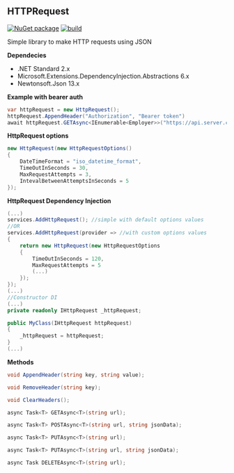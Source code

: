 ﻿## HTTPRequest
[![NuGet package](https://buildstats.info/nuget/HTTPRequest)](https://www.nuget.org/packages/HTTPRequest)
[![build](https://github.com/lukasrochaaraujo/HTTPRequest/actions/workflows/dotnet.yml/badge.svg)](https://github.com/lukasrochaaraujo/HTTPRequest/actions/workflows/dotnet.yml)
 
Simple library to make HTTP requests using JSON

**Dependecies**

* .NET Standard 2.x
* Microsoft.Extensions.DependencyInjection.Abstractions 6.x
* Newtonsoft.Json 13.x

**Example with bearer auth**

```csharp
var httpRequest = new HttpRequest();
httpRequest.AppendHeader("Authorization", "Bearer token")
await httpRequest.GETAsync<IEnumerable<Employer>>("https://api.server.com/employer");
```

**HttpRequest options**
```csharp
new HttpRequest(new HttpRequestOptions()
{
    DateTimeFormat = "iso_datetime_format",
    TimeOutInSeconds = 30,
    MaxRequestAttempts = 3,
    IntevalBetweenAttemptsInSeconds = 5
});
```

**HttpRequest Dependency Injection**
```csharp
(...)
services.AddHttpRequest(); //simple with default options values
//OR
services.AddHttpRequest(provider => //with custom options values
{
    return new HttpRequest(new HttpRequestOptions
    {
        TimeOutInSeconds = 120,
        MaxRequestAttempts = 5
        (...)
    });
});
(...)
//Constructor DI
(...)
private readonly IHttpRequest _httpRequest;

public MyClass(IHttpRequest httpRequest)
{
    _httpRequest = httpRequest;
}
(...)
```

**Methods**
```csharp
void AppendHeader(string key, string value);

void RemoveHeader(string key);

void ClearHeaders();

async Task<T> GETAsync<T>(string url);

async Task<T> POSTAsync<T>(string url, string jsonData);

async Task<T> PUTAsync<T>(string url);

async Task<T> PUTAsync<T>(string url, string jsonData);

async Task DELETEAsync<T>(string url);
```

